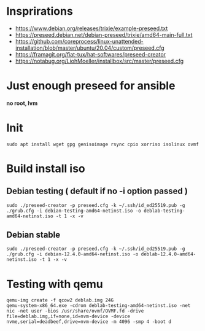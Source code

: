 # Insprirations
 - https://www.debian.org/releases/trixie/example-preseed.txt
 - https://preseed.debian.net/debian-preseed/trixie/amd64-main-full.txt
 - https://github.com/coreprocess/linux-unattended-installation/blob/master/ubuntu/20.04/custom/preseed.cfg
 - https://framagit.org/fiat-tux/hat-softwares/preseed-creator
 - https://notabug.org/LiohMoeller/installbox/src/master/preseed.cfg

# Just enough preseed for ansible
#### no root, lvm

# Init
```script shell
sudo apt install wget gpg genisoimage rsync cpio xorriso isolinux ovmf
```

# Build install iso
## Debian testing ( default if no -i option passed )
```script shell
sudo ./preseed-creator -p preseed.cfg -k ~/.ssh/id_ed25519.pub -g ./grub.cfg -i debian-testing-amd64-netinst.iso -o deblab-testing-amd64-netinst.iso -t 1 -x -v
```
## Debian stable
```script shell
sudo ./preseed-creator -p preseed.cfg -k ~/.ssh/id_ed25519.pub -g ./grub.cfg -i debian-12.4.0-amd64-netinst.iso -o deblab-12.4.0-amd64-netinst.iso -t 1 -x -v
```

# Testing with qemu
```script shell
qemu-img create -f qcow2 deblab.img 24G
qemu-system-x86_64.exe -cdrom deblab-testing-amd64-netinst.iso -net nic -net user -bios /usr/share/ovmf/OVMF.fd -drive file=deblab.img,if=none,id=nvm-device -device nvme,serial=deadbeef,drive=nvm-device -m 4096 -smp 4 -boot d
```